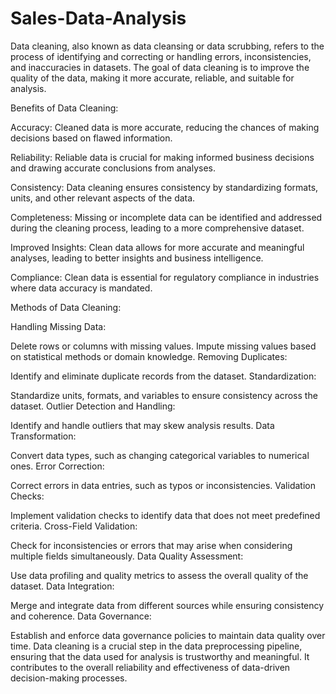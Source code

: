 # Sales-Data-Analysis
Data cleaning, also known as data cleansing or data scrubbing, refers to the process of identifying and correcting or handling errors, inconsistencies, and inaccuracies in datasets. The goal of data cleaning is to improve the quality of the data, making it more accurate, reliable, and suitable for analysis.

Benefits of Data Cleaning:

Accuracy: Cleaned data is more accurate, reducing the chances of making decisions based on flawed information.

Reliability: Reliable data is crucial for making informed business decisions and drawing accurate conclusions from analyses.

Consistency: Data cleaning ensures consistency by standardizing formats, units, and other relevant aspects of the data.

Completeness: Missing or incomplete data can be identified and addressed during the cleaning process, leading to a more comprehensive dataset.

Improved Insights: Clean data allows for more accurate and meaningful analyses, leading to better insights and business intelligence.

Compliance: Clean data is essential for regulatory compliance in industries where data accuracy is mandated.

Methods of Data Cleaning:

Handling Missing Data:

Delete rows or columns with missing values.
Impute missing values based on statistical methods or domain knowledge.
Removing Duplicates:

Identify and eliminate duplicate records from the dataset.
Standardization:

Standardize units, formats, and variables to ensure consistency across the dataset.
Outlier Detection and Handling:

Identify and handle outliers that may skew analysis results.
Data Transformation:

Convert data types, such as changing categorical variables to numerical ones.
Error Correction:

Correct errors in data entries, such as typos or inconsistencies.
Validation Checks:

Implement validation checks to identify data that does not meet predefined criteria.
Cross-Field Validation:

Check for inconsistencies or errors that may arise when considering multiple fields simultaneously.
Data Quality Assessment:

Use data profiling and quality metrics to assess the overall quality of the dataset.
Data Integration:

Merge and integrate data from different sources while ensuring consistency and coherence.
Data Governance:

Establish and enforce data governance policies to maintain data quality over time.
Data cleaning is a crucial step in the data preprocessing pipeline, ensuring that the data used for analysis is trustworthy and meaningful. It contributes to the overall reliability and effectiveness of data-driven decision-making processes.
